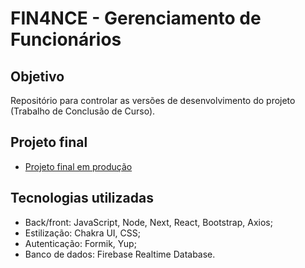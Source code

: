 # FIN4NCE - Gerenciamento de Funcionários

## Objetivo
Repositório para controlar as versões de desenvolvimento do projeto (Trabalho de Conclusão de Curso).

## Projeto final
* [Projeto final em produção](https://fin4nce.vercel.app/)

## Tecnologias utilizadas
* Back/front: JavaScript, Node, Next, React, Bootstrap, Axios;
* Estilização: Chakra UI, CSS;
* Autenticação: Formik, Yup;
* Banco de dados: Firebase Realtime Database.
